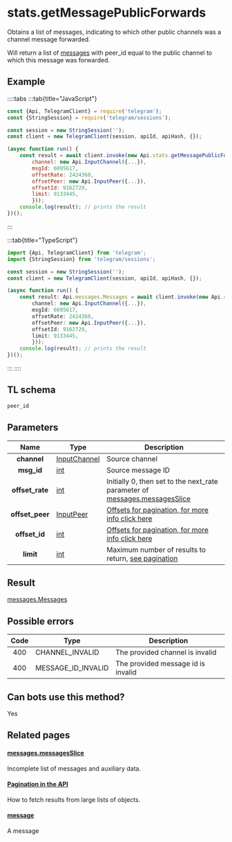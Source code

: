 # stats.getMessagePublicForwards

Obtains a list of messages, indicating to which other public channels was a channel message forwarded.

Will return a list of [messages](https://core.telegram.org/constructor/message) with peer_id equal to the public channel to which this message was forwarded.

## Example

::::tabs
:::tab{title="JavaScript"}

```js
const {Api, TelegramClient} = require('telegram');
const {StringSession} = require('telegram/sessions');

const session = new StringSession('');
const client = new TelegramClient(session, apiId, apiHash, {});

(async function run() {
    const result = await client.invoke(new Api.stats.getMessagePublicForwards({
		channel: new Api.InputChannel({...}),
		msgId: 6095617,
		offsetRate: 2424360,
		offsetPeer: new Api.InputPeer({...}),
		offsetId: 9162729,
		limit: 9133445,
		}));
    console.log(result); // prints the result
})();
```

:::

:::tab{title="TypeScript"}

```ts
import {Api, TelegramClient} from 'telegram';
import {StringSession} from 'telegram/sessions';

const session = new StringSession('');
const client = new TelegramClient(session, apiId, apiHash, {});

(async function run() {
    const result: Api.messages.Messages = await client.invoke(new Api.stats.getMessagePublicForwards({
		channel: new Api.InputChannel({...}),
		msgId: 6095617,
		offsetRate: 2424360,
		offsetPeer: new Api.InputPeer({...}),
		offsetId: 9162729,
		limit: 9133445,
		}));
    console.log(result); // prints the result
})();
```

:::
::::

## TL schema

```txt
peer_id
```

## Parameters

|      Name       | Type                                                        | Description                                                                                                                                |
| :-------------: | ----------------------------------------------------------- | ------------------------------------------------------------------------------------------------------------------------------------------ |
|   **channel**   | [InputChannel](https://core.telegram.org/type/InputChannel) | Source channel                                                                                                                             |
|   **msg_id**    | [int](https://core.telegram.org/type/int)                   | Source message ID                                                                                                                          |
| **offset_rate** | [int](https://core.telegram.org/type/int)                   | Initially 0, then set to the next_rate parameter of [messages.messagesSlice](https://core.telegram.org/constructor/messages.messagesSlice) |
| **offset_peer** | [InputPeer](https://core.telegram.org/type/InputPeer)       | [Offsets for pagination, for more info click here](https://core.telegram.org/api/offsets)                                                  |
|  **offset_id**  | [int](https://core.telegram.org/type/int)                   | [Offsets for pagination, for more info click here](https://core.telegram.org/api/offsets)                                                  |
|    **limit**    | [int](https://core.telegram.org/type/int)                   | Maximum number of results to return, [see pagination](https://core.telegram.org/api/offsets)                                               |

## Result

[messages.Messages](https://core.telegram.org/type/messages.Messages)

## Possible errors

| Code | Type               | Description                        |
| :--: | ------------------ | ---------------------------------- |
| 400  | CHANNEL_INVALID    | The provided channel is invalid    |
| 400  | MESSAGE_ID_INVALID | The provided message id is invalid |

## Can bots use this method?

Yes

## Related pages

#### [messages.messagesSlice](https://core.telegram.org/constructor/messages.messagesSlice)

Incomplete list of messages and auxiliary data.

#### [Pagination in the API](https://core.telegram.org/api/offsets)

How to fetch results from large lists of objects.

#### [message](https://core.telegram.org/constructor/message)

A message
